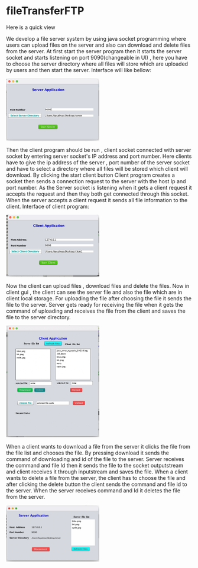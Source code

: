 # fileTransferFTP
Here is a quick view


We develop a file server system by using java socket programming where users can upload files on the server and also can download and delete files from the server. At first start the server program then it starts the server socket and starts listening on port 9090(changeable in UI) , here you have to choose the server directory where all files will store which are uploaded by users and then start the server.
Interface will like bellow:

<img src="assets/serverInit.png" width="50%">

Then the client program should be run , client socket connected with server socket by entering server socket's IP address and port number. Here clients have to give the ip address of the server , port number of the server socket and have to select a directory where all files will be stored which client will download.
By clicking the start client button Client program creates a socket then sends a connection request to the server with the host Ip and port number. As the Server socket is listening when it gets a client request it accepts the
request and then they both get connected through this socket. When the server accepts a client request it sends all file information to the client. Interface of client program:

  <img src="assets/clientInit.png" width="50%">
  
  Now the client can upload files , download files and delete the files.
Now in client gui , the client can see the server file and also the file which are in client local storage. For uploading the file after choosing the file it sends the file to the server. Server gets ready for receiving the file when it gets the command of uploading and receives the file from the client and saves the file to the server directory.

  <img src="assets/clientMain.png" width="50%">

 When a client wants to download a file from the server it clicks the file from the file list and chooses the file. By pressing download it sends the command of downloading and id of the file to the server. Server receives
the command and file Id then it sends the file to the socket outputstream and client receives it through inputstream and saves the file.
When a client wants to delete a file from the server, the client has to choose the file and after clicking the delete button the client sends the command and file id to the server. When the server receives command and Id it deletes the file from the server.

<img src="assets/serverMain.png" width="50%">
